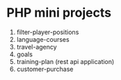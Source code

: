 # PHP mini projects

1. filter-player-positions
2. language-courses
3. travel-agency
4. goals
5. training-plan (rest api application)
6. customer-purchase
